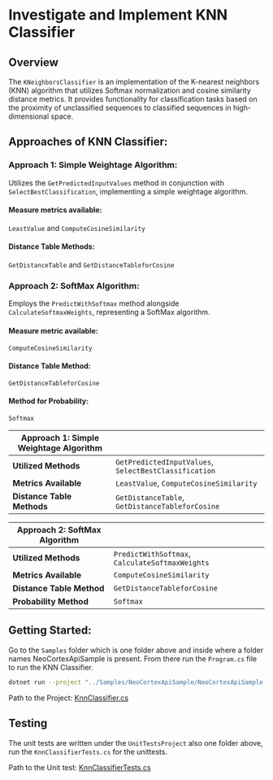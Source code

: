 # Investigate and Implement KNN Classifier

## Overview

The `KNeighborsClassifier` is an implementation of the K-nearest neighbors (KNN) algorithm that utilizes Softmax normalization and cosine similarity distance metrics. It provides functionality for classification tasks based on the proximity of unclassified sequences to classified sequences in high-dimensional space.


## Approaches of KNN Classifier:

### Approach 1: Simple Weightage Algorithm:
Utilizes the `GetPredictedInputValues` method in conjunction with `SelectBestClassification`, implementing a simple weightage algorithm.

#### Measure metrics available: 
`LeastValue` and `ComputeCosineSimilarity`

#### Distance Table Methods: 
`GetDistanceTable` and `GetDistanceTableforCosine`

### Approach 2: SoftMax Algorithm:
Employs the `PredictWithSoftmax` method alongside `CalculateSoftmaxWeights`, representing a SoftMax algorithm.

#### Measure metric available: 
`ComputeCosineSimilarity`

#### Distance Table Method: 
`GetDistanceTableforCosine`

#### Method for Probability: 
`Softmax`

| **Approach 1: Simple Weightage Algorithm** |  |
| --- | --- |
| **Utilized Methods** | `GetPredictedInputValues`, `SelectBestClassification` |
| **Metrics Available** | `LeastValue`, `ComputeCosineSimilarity` |
| **Distance Table Methods** | `GetDistanceTable`, `GetDistanceTableforCosine` |

| **Approach 2: SoftMax Algorithm** |  |
| --- | --- |
| **Utilized Methods** | `PredictWithSoftmax`, `CalculateSoftmaxWeights` |
| **Metrics Available** | `ComputeCosineSimilarity` |
| **Distance Table Method** | `GetDistanceTableforCosine` |
| **Probability Method** | `Softmax` |

## Getting Started:

Go to the `Samples` folder which is one folder above and inside where a folder names NeoCortexApiSample is present.
From there run the `Program.cs` file to run the KNN Classifier.

```bash
dotnet run --project "../Samples/NeoCortexApiSample/NeoCortexApiSample.csproj"
```

Path to the
Project: [KnnClassifier.cs](https://github.com/IndranilSaha09/neocortexapi/blob/master/source/NeoCortexApi/Classifiers/KnnClassifier.cs)


## Testing

The unit tests are written under the `UnitTestsProject` also one folder above, run the `KnnClassifierTests.cs` for the
unittests.

Path to the Unit
test: [KnnClassifierTests.cs](https://github.com/IndranilSaha09/neocortexapi/blob/master/source/UnitTestsProject/KnnClassifierTests.cs)



